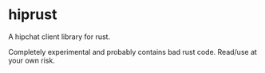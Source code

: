 hiprust
=======

A hipchat client library for rust.

Completely experimental and probably contains bad rust code. Read/use
at your own risk.
